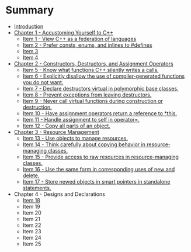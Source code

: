 # Summary

* [Introduction](README.md)
* [Chapter 1 -  Accustoming Yourself to C++](chapter-1-accustoming-yourself-to-c-++.md)
  * [Item 1 - View C++ as a federation of languages](chapter-1-accustoming-yourself-to-c-++/item-1.md)
  * [Item 2 - Prefer consts, enums, and inlines to \#defines](chapter-1-accustoming-yourself-to-c-++/item-2.md)
  * [Item 3](chapter-1-accustoming-yourself-to-c-++/item-3.md)
  * [Item 4](chapter-1-accustoming-yourself-to-c-++/item-4.md)
* [Chapter 2 - Constructors, Destructors, and Assignment Operators](chapter-2-constructors-destructors-and-assignment-operators.md)
  * [Item 5 - Know what functions C++ silently writes a calls.](chapter-2-constructors-destructors-and-assignment-operators/item-5.md)
  * [Item 6 - Explicitly disallow the use of compiler-generated functions you do not want.](chapter-2-constructors-destructors-and-assignment-operators/item-6.md)
  * [Item 7 - Declare destructors virtual in polymorphic base classes.](chapter-2-constructors-destructors-and-assignment-operators/item-7.md)
  * [Item 8 - Prevent exceptions from leaving destructors.](chapter-2-constructors-destructors-and-assignment-operators/item-8.md)
  * [Item 9 - Never call virtual functions during construction or destruction.](chapter-2-constructors-destructors-and-assignment-operators/item-9.md)
  * [Item 10 - Have assignment operators return a reference to \*this.](chapter-2-constructors-destructors-and-assignment-operators/item-10.md)
  * [Item 11 - Handle assignment to self in operator=.](chapter-2-constructors-destructors-and-assignment-operators/item-11.md)
  * [Item 12 - Copy all parts of an object.](chapter-2-constructors-destructors-and-assignment-operators/item-12.md)
* [Chapter 3 - Resource Management](chapter-3-resource-management.md)
  * [Item 13 - Use objects to manage resources.](chapter-3-resource-management/item-13.md)
  * [Item 14 - Think carefully about copying behavior in resource-managing classes.](chapter-3-resource-management/item-14.md)
  * [Item 15 - Provide access to raw resources in resource-managing classes.](chapter-3-resource-management/item-15.md)
  * [Item 16 - Use the same form in corresponding uses of new and delete.](chapter-3-resource-management/item-16.md)
  * [Item 17 - Store newed objects in smart pointers in standalone statements.](chapter-3-resource-management/item-17.md)
* Chapter 4 - Designs and Declarations
  * [Item 18](item-14.md)
  * Item 19
  * Item 20
  * Item 21
  * Item 22
  * Item 23
  * Item 24
  * Item 25

